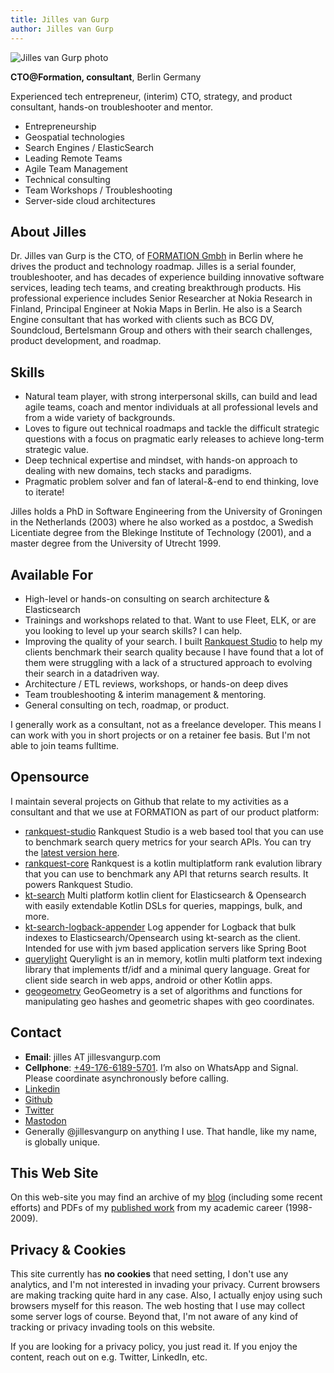 ```yaml
---
title: Jilles van Gurp
author: Jilles van Gurp
---
```

<img class="float-right border-0 rounded-lg shadow-xl hover:shadow-2xl w-32 h-32 xl:w-72 xl:h-72" alt="Jilles van Gurp photo" src="https://www.jillesvangurp.com/static/jilles.jpg" id="selfie"/>

**CTO@Formation, consultant**, Berlin Germany

Experienced tech entrepreneur, (interim) CTO, strategy, and product consultant, hands-on troubleshooter and mentor.

- Entrepreneurship
- Geospatial technologies
- Search Engines / ElasticSearch
- Leading Remote Teams
- Agile Team Management
- Technical consulting
- Team Workshops / Troubleshooting
- Server-side cloud architectures

## About Jilles

Dr. Jilles van Gurp is the CTO, of [FORMATION Gmbh](https://tryformation.com) in Berlin where he drives the product and technology roadmap. Jilles is a serial founder, troubleshooter, and has decades of experience building innovative software services, leading tech teams, and creating breakthrough products. His professional experience includes Senior Researcher at Nokia Research in Finland, Principal Engineer at Nokia Maps in Berlin. He also is a Search Engine consultant that has worked with clients such as BCG DV, Soundcloud, Bertelsmann Group and others with their search challenges, product development, and roadmap.

## Skills

- Natural team player, with strong interpersonal skills, can build and lead agile teams, coach and mentor individuals at all professional levels and from a wide variety of backgrounds.
- Loves to figure out technical roadmaps and tackle the difficult strategic questions with a focus on pragmatic early releases to achieve long-term strategic value.
- Deep technical expertise and mindset, with hands-on approach to dealing with new domains, tech stacks and paradigms.
- Pragmatic problem solver and fan of lateral-&-end to end thinking, love to iterate!

Jilles holds a PhD in Software Engineering from the University of Groningen in the Netherlands (2003) where he also worked as a postdoc, a Swedish Licentiate degree from the Blekinge Institute of Technology (2001), and a master degree from the University of Utrecht 1999.

## Available For

- High-level or hands-on consulting on search architecture & Elasticsearch
- Trainings and workshops related to that. Want to use Fleet, ELK, or are you looking to level up your search skills? I can help.
- Improving the quality of your search. I built [Rankquest Studio](https://rankquest.jillesvangurp.com) to help my clients benchmark their search quality because I have found that a lot of them were struggling with a lack of a structured approach to evolving their search in a datadriven way.
- Architecture / ETL reviews, workshops, or hands-on deep dives
- Team troubleshooting & interim management & mentoring.
- General consulting on tech, roadmap, or product.

I generally work as a consultant, not as a freelance developer. This means I can work with you in short projects or on a retainer fee basis. But I'm not able to join teams fulltime.

## Opensource

I maintain several projects on Github that relate to my activities as a consultant and that we use at FORMATION as part of our product platform:

- [rankquest-studio](https://github.com/jillesvangurp/rankquest-studio) Rankquest Studio is a web based tool that you can use to benchmark search query metrics for your search APIs. You can try the [latest version here](https://rankquest.jillesvangurp.com).
- [rankquest-core](https://github.com/jillesvangurp/rankquest-core) Rankquest is a kotlin multiplatform rank evalution library that you can use to benchmark any API that returns search results. It powers Rankquest Studio.
- [kt-search](https://github.com/jillesvangurp/kt-search) Multi platform kotlin client for Elasticsearch & Opensearch with easily extendable Kotlin DSLs for queries, mappings, bulk, and more.
- [kt-search-logback-appender](https://github.com/jillesvangurp/kt-search-logback-appender) Log appender for Logback that bulk indexes to Elasticsearch/Opensearch using kt-search as the client. Intended for use with jvm based application servers like Spring Boot
- [querylight](https://github.com/jillesvangurp/querylight) Querylight is an in memory, kotlin multi platform text indexing library that implements tf/idf and a minimal query language. Great for client side search in web apps, android or other Kotlin apps.
- [geogeometry](https://github.com/jillesvangurp/geogeometry) GeoGeometry is a set of algorithms and functions for manipulating geo hashes and geometric shapes with geo coordinates.


## Contact

- **Email**: jilles AT jillesvangurp.com
- **Cellphone**: [+49-176-6189-5701](sms://+4917661895701). I’m also on WhatsApp and Signal. Please coordinate asynchronously before calling.
- [Linkedin](https://linkedin.com/in/jillesvangurp)
- [Github](https://github.com/jillesvangurp)
- [Twitter](https://twitter.com/jillesvangurp)
- <a href="https://mastodon.world/@jillesvangurp" rel="me">Mastodon</a>
- Generally @jillesvangurp on anything I use. That handle, like my name, is globally unique.

## This Web Site

On this web-site you may find an archive of my [blog](https://jillesvangurp.com/blog/index.html) (including some recent efforts) and PDFs of my [published work](https://jillesvangurp.com/publications.html) from my academic career (1998-2009).

## Privacy & Cookies

This site currently has **no cookies** that need setting, I don't use any analytics, and I'm not interested in invading your privacy. Current browsers are making tracking quite hard in any case. Also, I actually enjoy using such browsers myself for this reason. The web hosting that I use may collect some server logs of course. Beyond that, I'm not aware of any kind of tracking or privacy invading tools on this website.

If you are looking for a privacy policy, you just read it. If you enjoy the content, reach out on e.g. Twitter, LinkedIn, etc.
